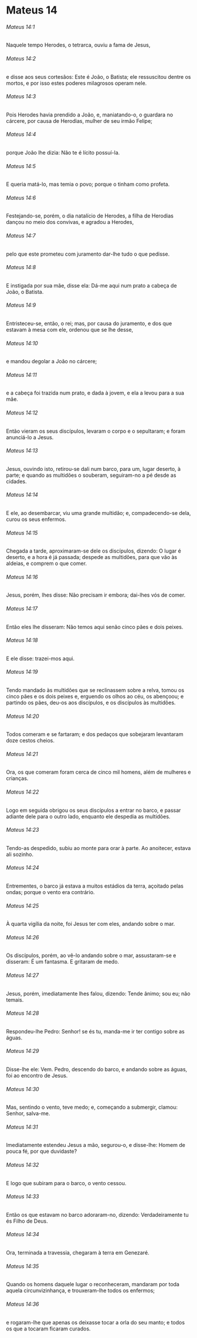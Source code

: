# Mateus 14

###### Mateus 14:1

Naquele tempo Herodes, o tetrarca, ouviu a fama de Jesus,

###### Mateus 14:2

e disse aos seus cortesãos: Este é João, o Batista; ele ressuscitou dentre os mortos, e por isso estes poderes milagrosos operam nele.

###### Mateus 14:3

Pois Herodes havia prendido a João, e, maniatando-o, o guardara no cárcere, por causa de Herodias, mulher de seu irmão Felipe;

###### Mateus 14:4

porque João lhe dizia: Não te é lícito possuí-la.

###### Mateus 14:5

E queria matá-lo, mas temia o povo; porque o tinham como profeta.

###### Mateus 14:6

Festejando-se, porém, o dia natalício de Herodes, a filha de Herodias dançou no meio dos convivas, e agradou a Herodes,

###### Mateus 14:7

pelo que este prometeu com juramento dar-lhe tudo o que pedisse.

###### Mateus 14:8

E instigada por sua mãe, disse ela: Dá-me aqui num prato a cabeça de João, o Batista.

###### Mateus 14:9

Entristeceu-se, então, o rei; mas, por causa do juramento, e dos que estavam à mesa com ele, ordenou que se lhe desse,

###### Mateus 14:10

e mandou degolar a João no cárcere;

###### Mateus 14:11

e a cabeça foi trazida num prato, e dada à jovem, e ela a levou para a sua mãe.

###### Mateus 14:12

Então vieram os seus discípulos, levaram o corpo e o sepultaram; e foram anunciá-lo a Jesus.

###### Mateus 14:13

Jesus, ouvindo isto, retirou-se dali num barco, para um, lugar deserto, à parte; e quando as multidões o souberam, seguiram-no a pé desde as cidades.

###### Mateus 14:14

E ele, ao desembarcar, viu uma grande multidão; e, compadecendo-se dela, curou os seus enfermos.

###### Mateus 14:15

Chegada a tarde, aproximaram-se dele os discípulos, dizendo: O lugar é deserto, e a hora é já passada; despede as multidões, para que vão às aldeias, e comprem o que comer.

###### Mateus 14:16

Jesus, porém, lhes disse: Não precisam ir embora; dai-lhes vós de comer.

###### Mateus 14:17

Então eles lhe disseram: Não temos aqui senão cinco pães e dois peixes.

###### Mateus 14:18

E ele disse: trazei-mos aqui.

###### Mateus 14:19

Tendo mandado às multidões que se reclinassem sobre a relva, tomou os cinco pães e os dois peixes e, erguendo os olhos ao céu, os abençoou; e partindo os pães, deu-os aos discípulos, e os discípulos às multidões.

###### Mateus 14:20

Todos comeram e se fartaram; e dos pedaços que sobejaram levantaram doze cestos cheios.

###### Mateus 14:21

Ora, os que comeram foram cerca de cinco mil homens, além de mulheres e crianças.

###### Mateus 14:22

Logo em seguida obrigou os seus discípulos a entrar no barco, e passar adiante dele para o outro lado, enquanto ele despedia as multidões.

###### Mateus 14:23

Tendo-as despedido, subiu ao monte para orar à parte. Ao anoitecer, estava ali sozinho.

###### Mateus 14:24

Entrementes, o barco já estava a muitos estádios da terra, açoitado pelas ondas; porque o vento era contrário.

###### Mateus 14:25

À quarta vigília da noite, foi Jesus ter com eles, andando sobre o mar.

###### Mateus 14:26

Os discípulos, porém, ao vê-lo andando sobre o mar, assustaram-se e disseram: É um fantasma. E gritaram de medo.

###### Mateus 14:27

Jesus, porém, imediatamente lhes falou, dizendo: Tende ânimo; sou eu; não temais.

###### Mateus 14:28

Respondeu-lhe Pedro: Senhor! se és tu, manda-me ir ter contigo sobre as águas.

###### Mateus 14:29

Disse-lhe ele: Vem. Pedro, descendo do barco, e andando sobre as águas, foi ao encontro de Jesus.

###### Mateus 14:30

Mas, sentindo o vento, teve medo; e, começando a submergir, clamou: Senhor, salva-me.

###### Mateus 14:31

Imediatamente estendeu Jesus a mão, segurou-o, e disse-lhe: Homem de pouca fé, por que duvidaste?

###### Mateus 14:32

E logo que subiram para o barco, o vento cessou.

###### Mateus 14:33

Então os que estavam no barco adoraram-no, dizendo: Verdadeiramente tu és Filho de Deus.

###### Mateus 14:34

Ora, terminada a travessia, chegaram à terra em Genezaré.

###### Mateus 14:35

Quando os homens daquele lugar o reconheceram, mandaram por toda aquela circunvizinhança, e trouxeram-lhe todos os enfermos;

###### Mateus 14:36

e rogaram-lhe que apenas os deixasse tocar a orla do seu manto; e todos os que a tocaram ficaram curados.

